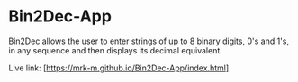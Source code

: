 # Bin2Dec-App
Bin2Dec allows the user to enter strings of up to 8 binary digits, 0's and 1's, in any sequence and then displays its decimal equivalent.

Live link: [https://mrk-m.github.io/Bin2Dec-App/index.html]